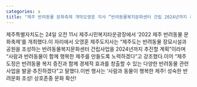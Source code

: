 ```yaml
---
categories: a
title: "제주 반려동물 문화축제 개막오영훈 지사 “반려동물복지문화센터 건립 2024년까지 추진”"
---
```

제주특별자치도는 24일 오전 11시 제주시민복지타운광장에서 ‘2022 제주 반려동물 문화축제’를 개최했다.이 자리에서 오영훈 제주도지사는 “제주도는 반려동물 장묘시설과 공원을 조성하는 반려동물복지문화센터 건립사업을 2024년까지 추진할 계획”이라며 “사람과 반려동물이 함께 행복한 제주를 만들도록 노력하겠다”고 강조했다.이어 “제주도정은 반려동물 복지 증진과 함께 경제적 효과를 창출할 수 있는 다양한 반려동물 관련 사업을 발굴·추진하겠다”고 말했다.이번 행사는 ‘사람과 동물이 행복한 제주! 성숙한 반려문화 조성! 상호존중 문화 확산!